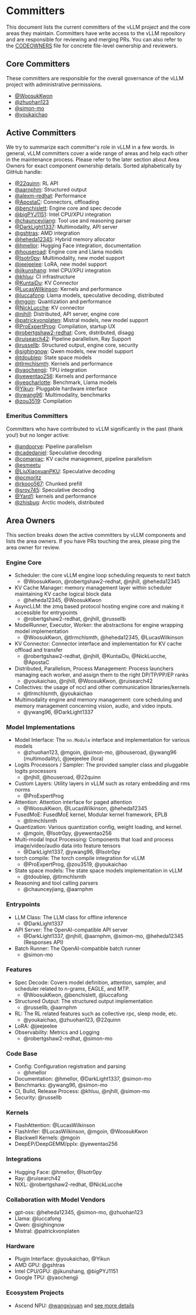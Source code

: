# Committers

This document lists the current committers of the vLLM project and the core areas they maintain.
Committers have write access to the vLLM repository and are responsible for reviewing and merging PRs.
You can also refer to the [CODEOWNERS](https://github.com/vllm-project/vllm/blob/main/.github/CODEOWNERS) file for concrete file-level ownership and reviewers.

## Core Committers

These committers are responsible for the overall governance of the vLLM project with administrative permissions.

- [@WoosukKwon](https://github.com/WoosukKwon)
- [@zhuohan123](https://github.com/zhuohan123)
- [@simon-mo](https://github.com/simon-mo)
- [@youkaichao](https://github.com/youkaichao)

## Active Committers

We try to summarize each committer's role in vLLM in a few words. In general, vLLM committers cover a wide range of areas and help each other in the maintenance process.
Please refer to the later section about Area Owners for exact component ownership details.
Sorted alphabetically by GitHub handle:

- [@22quinn](https://github.com/22quinn): RL API
- [@aarnphm](https://github.com/aarnphm): Structured output
- [@alexm-redhat](https://github.com/alexm-redhat): Performance
- [@ApostaC](https://github.com/ApostaC): Connectors, offloading
- [@benchislett](https://github.com/benchislett): Engine core and spec decode
- [@bigPYJ1151](https://github.com/bigPYJ1151): Intel CPU/XPU integration
- [@chaunceyjiang](https://github.com/chaunceyjiang): Tool use and reasoning parser
- [@DarkLight1337](https://github.com/DarkLight1337): Multimodality, API server
- [@gshtras](https://github.com/gshtras): AMD integration
- [@heheda12345](https://github.com/heheda12345): Hybrid memory allocator
- [@hmellor](https://github.com/hmellor): Hugging Face integration, documentation
- [@houseroad](https://github.com/houseroad): Engine core and Llama models
- [@Isotr0py](https://github.com/Isotr0py): Multimodality, new model support
- [@jeejeelee](https://github.com/jeejeelee): LoRA, new model support
- [@jikunshang](https://github.com/jikunshang): Intel CPU/XPU integration
- [@khluu](https://github.com/khluu): CI infrastructure
- [@KuntaiDu](https://github.com/KuntaiDu): KV Connector
- [@LucasWilkinson](https://github.com/LucasWilkinson): Kernels and performance
- [@luccafong](https://github.com/luccafong): Llama models, speculative decoding, distributed
- [@mgoin](https://github.com/mgoin): Quantization and performance
- [@NickLucche](https://github.com/NickLucche): KV connector
- [@njhill](https://github.com/njhill): Distributed, API server, engine core
- [@patrickvonplaten](https://github.com/patrickvonplaten): Mistral models, new model support
- [@ProExpertProg](https://github.com/ProExpertProg): Compilation, startup UX
- [@robertgshaw2-redhat](https://github.com/robertgshaw2-redhat): Core, distributed, disagg
- [@ruisearch42](https://github.com/ruisearch42): Pipeline parallelism, Ray Support
- [@russellb](https://github.com/russellb): Structured output, engine core, security
- [@sighingnow](https://github.com/sighingnow): Qwen models, new model support
- [@tdoublep](https://github.com/tdoublep): State space models
- [@tlrmchlsmth](https://github.com/tlrmchlsmth): Kernels and performance
- [@yaochengji](https://github.com/yaochengji): TPU integration
- [@yewentao256](https://github.com/yewentao256): Kernels and performance
- [@yeqcharlotte](https://github.com/yeqcharlotte): Benchmark, Llama models
- [@Yikun](https://github.com/Yikun): Pluggable hardware interface
- [@ywang96](https://github.com/ywang96): Multimodality, benchmarks
- [@zou3519](https://github.com/zou3519): Compilation

### Emeritus Committers

Committers who have contributed to vLLM significantly in the past (thank you!) but no longer active:

- [@andoorve](https://github.com/andoorve): Pipeline parallelism
- [@cadedaniel](https://github.com/cadedaniel): Speculative decoding
- [@comaniac](https://github.com/comaniac): KV cache management, pipeline parallelism
- [@esmeetu](https://github.com/esmeetu)
- [@LiuXiaoxuanPKU](https://github.com/LiuXiaoxuanPKU): Speculative decoding
- [@pcmoritz](https://github.com/pcmoritz)
- [@rkooo567](https://github.com/rkooo567): Chunked prefill
- [@sroy745](https://github.com/sroy745): Speculative decoding
- [@Yard1](https://github.com/Yard1): kernels and performance
- [@zhisbug](https://github.com/zhisbug): Arctic models, distributed

## Area Owners

This section breaks down the active committers by vLLM components and lists the area owners.
If you have PRs touching the area, please ping the area owner for review.

### Engine Core

- Scheduler: the core vLLM engine loop scheduling requests to next batch
    - @WoosukKwon, @robertgshaw2-redhat, @njhill, @heheda12345
- KV Cache Manager: memory management layer within scheduler maintaining KV cache logical block data
    - @heheda12345, @WoosukKwon
- AsyncLLM: the zmq based protocol hosting engine core and making it accessible for entrypoints
    - @robertgshaw2-redhat, @njhill, @russellb
- ModelRunner, Executor, Worker: the abstractions for engine wrapping model implementation
    - @WoosukKwon, @tlrmchlsmth, @heheda12345, @LucasWilkinson
- KV Connector: Connector interface and implementation for KV cache offload and transfer
    - @robertgshaw2-redhat, @njhill, @KuntaiDu, @NickLucche, @ApostaC
- Distributed, Parallelism, Process Management: Process launchers managing each worker, and assign them to the right DP/TP/PP/EP ranks
    - @youkaichao, @njhill, @WoosukKwon, @ruisearch42
- Collectives: the usage of nccl and other communication libraries/kernels
    - @tlrmchlsmth, @youkaichao
- Multimodality engine and memory management: core scheduling and memory management concerning vision, audio, and video inputs.
    - @ywang96, @DarkLight1337

### Model Implementations

- Model Interface: The `nn.Module` interface and implementation for various models
    - @zhuohan123, @mgoin, @simon-mo, @houseroad, @ywang96 (multimodality), @jeejeelee (lora)
- Logits Processors / Sampler: The provided sampler class and pluggable logits processors
    - @njhill, @houseroad, @22quinn
- Custom Layers: Utility layers in vLLM such as rotary embedding and rms norms
    - @ProExpertProg
- Attention: Attention interface for paged attention
    - @WoosukKwon, @LucasWilkinson, @heheda12345
- FusedMoE: FusedMoE kernel, Modular kernel framework, EPLB
    - @tlrmchlsmth
- Quantization: Various quantization config, weight loading, and kernel.
    - @mgoin, @Isotr0py, @yewentao256 
- Multi-modal Input Processing: Components that load and process image/video/audio data into feature tensors
    - @DarkLight1337, @ywang96, @Isotr0py
- torch compile: The torch compile integration for vLLM
    - @ProExpertProg, @zou3519, @youkaichao
- State space models: The state space models implementation in vLLM
    - @tdoublep, @tlrmchlsmth
- Reasoning and tool calling parsers
    - @chaunceyjiang, @aarnphm

### Entrypoints

- LLM Class: The LLM class for offline inference
    - @DarkLight1337
- API Server: The OpenAI-compatible API server
    - @DarkLight1337, @njhill, @aarnphm, @simon-mo, @heheda12345 (Responses API)
- Batch Runner: The OpenAI-compatible batch runner
    - @simon-mo

### Features

- Spec Decode: Covers model definition, attention, sampler, and scheduler related to n-grams, EAGLE, and MTP.
    - @WoosukKwon, @benchislett, @luccafong
- Structured Output: The structured output implementation
    - @russellb, @aarnphm
- RL: The RL related features such as collective rpc, sleep mode, etc.
    - @youkaichao, @zhuohan123, @22quinn
- LoRA: @jeejeelee
- Observability: Metrics and Logging
    - @robertgshaw2-redhat, @simon-mo

### Code Base

- Config: Configuration registration and parsing
    - @hmellor
- Documentation: @hmellor, @DarkLight1337, @simon-mo
- Benchmarks: @ywang96, @simon-mo
- CI, Build, Release Process: @khluu, @njhill, @simon-mo
- Security: @russellb

### Kernels

- FlashAttention: @LucasWilkinson
- FlashInfer: @LucasWilkinson, @mgoin, @WoosukKwon
- Blackwell Kernels: @mgoin
- DeepEP/DeepGEMM/pplx: @yewentao256

### Integrations

- Hugging Face: @hmellor, @Isotr0py
- Ray: @ruisearch42
- NIXL: @robertgshaw2-redhat, @NickLucche

### Collaboration with Model Vendors

- gpt-oss: @heheda12345, @simon-mo, @zhuohan123
- Llama: @luccafong
- Qwen: @sighingnow
- Mistral: @patrickvonplaten

### Hardware

- Plugin Interface: @youkaichao, @Yikun
- AMD GPU: @gshtras
- Intel CPU/GPU: @jikunshang, @bigPYJ1151
- Google TPU: @yaochengji

### Ecosystem Projects

- Ascend NPU: [@wangxiyuan](https://github.com/wangxiyuan) and [see more details](https://vllm-ascend.readthedocs.io/en/latest/community/contributors.html#maintainers)
